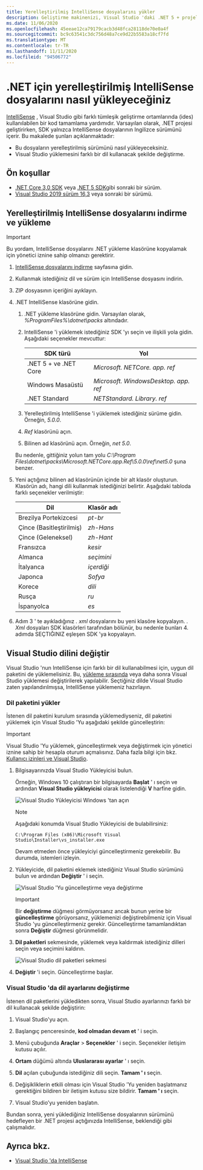 ```yaml
---
title: Yerelleştirilmiş IntelliSense dosyalarını yükler
description: Geliştirme makinenizi, Visual Studio 'daki .NET 5 + projeleri (.NET Core dahil) için yerelleştirilmiş IntelliSense dosyalarını kullanacak şekilde ayarlamayı öğrenin.
ms.date: 11/06/2020
ms.openlocfilehash: 45eeae12ca79179cacb3d48fca28118de70e0a4f
ms.sourcegitcommit: bc9c63541c3dc756d48a7ce9d22b5583a18cf7fd
ms.translationtype: MT
ms.contentlocale: tr-TR
ms.lasthandoff: 11/11/2020
ms.locfileid: "94506772"
---
```

# <a name="how-to-install-localized-intellisense-files-for-net"></a>.NET için yerelleştirilmiş IntelliSense dosyalarını nasıl yükleyeceğiniz

[IntelliSense](/visualstudio/ide/using-intellisense) , Visual Studio gibi farklı tümleşik geliştirme ortamlarında (ides) kullanılabilen bir kod tamamlama yardımıdır. Varsayılan olarak, .NET projesi geliştirirken, SDK yalnızca IntelliSense dosyalarının Ingilizce sürümünü içerir. Bu makalede şunları açıklanmaktadır:

- Bu dosyaların yerelleştirilmiş sürümünü nasıl yükleyeceksiniz.
- Visual Studio yüklemesini farklı bir dil kullanacak şekilde değiştirme.

## <a name="prerequisites"></a>Ön koşullar

- [.NET Core 3,0 SDK](https://dotnet.microsoft.com/download/dotnet-core) veya [.NET 5 SDK](https://dotnet.microsoft.com/download/dotnet/5.0)gibi sonraki bir sürüm.
- [Visual Studio 2019 sürüm 16,3](https://visualstudio.microsoft.com/downloads/?utm_medium=microsoft&utm_source=docs.microsoft.com&utm_campaign=inline+link&utm_content=download+vs2019) veya sonraki bir sürümü.

## <a name="download-and-install-the-localized-intellisense-files"></a>Yerelleştirilmiş IntelliSense dosyalarını indirme ve yükleme

> [!IMPORTANT]
> Bu yordam, IntelliSense dosyalarını .NET yükleme klasörüne kopyalamak için yönetici iznine sahip olmanızı gerektirir.

1. [IntelliSense dosyalarını indirme](https://dotnet.microsoft.com/download/intellisense) sayfasına gidin.

1. Kullanmak istediğiniz dil ve sürüm için IntelliSense dosyasını indirin.

1. ZIP dosyasının içeriğini ayıklayın.

1. .NET IntelliSense klasörüne gidin.

   1. .NET yükleme klasörüne gidin. Varsayılan olarak, *%ProgramFiles%\dotnet\packs* altındadır.
   1. IntelliSense 'i yüklemek istediğiniz SDK 'yı seçin ve ilişkili yola gidin. Aşağıdaki seçenekler mevcuttur:

      | SDK türü              | Yol                               |
      |-----------------------|------------------------------------|
      | .NET 5 + ve .NET Core | *Microsoft. NETCore. app. ref*        |
      | Windows Masaüstü       | *Microsoft. WindowsDesktop. app. ref* |
      | .NET Standard         | *NETStandard. Library. ref*          |

   1. Yerelleştirilmiş IntelliSense 'i yüklemek istediğiniz sürüme gidin. Örneğin, *5.0.0*.
   1. *Ref* klasörünü açın.
   1. Bilinen ad klasörünü açın. Örneğin, *net 5.0*.

   Bu nedenle, gittiğiniz yolun tam yolu *C:\Program Files\dotnet\packs\Microsoft.NETCore.app.Ref\5.0.0\ref\net5.0* şuna benzer.

1. Yeni açtığınız bilinen ad klasörünün içinde bir alt klasör oluşturun. Klasörün adı, hangi dili kullanmak istediğinizi belirtir. Aşağıdaki tabloda farklı seçenekler verilmiştir:

   | Dil              | Klasör adı |
   | --------------------- | ----------- |
   | Brezilya Portekizcesi  | *pt-br*     |
   | Çince (Basitleştirilmiş)  | *zh-Hans*   |
   | Çince (Geleneksel) | *zh-Hant*   |
   | Fransızca                | *kesir*        |
   | Almanca                | *seçimini*        |
   | İtalyanca               | *içerdiği*        |
   | Japonca              | *Sofya*        |
   | Korece                | *dili*        |
   | Rusça               | *ru*        |
   | İspanyolca               | *es*        |

1. Adım 3 ' te ayıkladığınız *. xml* dosyalarını bu yeni klasöre kopyalayın. *. Xml* dosyaları SDK klasörleri tarafından bölünür, bu nedenle bunları 4. adımda SEÇTIĞINIZ eşleşen SDK 'ya kopyalayın.

## <a name="modify-visual-studio-language"></a>Visual Studio dilini değiştir

Visual Studio 'nun IntelliSense için farklı bir dil kullanabilmesi için, uygun dil paketini de yüklemelisiniz. Bu, [yükleme sırasında](/visualstudio/install/install-visual-studio#step-6---install-language-packs-optional) veya daha sonra Visual Studio yüklemesi değiştirilerek yapılabilir. Seçtiğiniz dilde Visual Studio zaten yapılandırılmışsa, IntelliSense yüklemeniz hazırlayın.

### <a name="install-the-language-pack"></a>Dil paketini yükler

İstenen dil paketini kurulum sırasında yüklemediyseniz, dil paketini yüklemek için Visual Studio 'Yu aşağıdaki şekilde güncelleştirin:

> [!IMPORTANT]
> Visual Studio 'Yu yüklemek, güncelleştirmek veya değiştirmek için yönetici iznine sahip bir hesapla oturum açmalısınız. Daha fazla bilgi için bkz. [Kullanıcı izinleri ve Visual Studio](/visualstudio/ide/user-permissions-and-visual-studio).

1. Bilgisayarınızda Visual Studio Yükleyicisi bulun.

   Örneğin, Windows 10 çalıştıran bir bilgisayarda **Başlat** ' ı seçin ve ardından **Visual Studio yükleyicisi** olarak listelendiği **V** harfine gidin.

   ![Visual Studio Yükleyicisi Windows 'tan açın](./media/localized-intellisense/vs-installer-windows-start.png)

   > [!NOTE]
   > Aşağıdaki konumda Visual Studio Yükleyicisi de bulabilirsiniz:
   >
   > `C:\Program Files (x86)\Microsoft Visual Studio\Installer\vs_installer.exe`

   Devam etmeden önce yükleyiciyi güncelleştirmeniz gerekebilir. Bu durumda, istemleri izleyin.

1. Yükleyicide, dil paketini eklemek istediğiniz Visual Studio sürümünü bulun ve ardından **Değiştir** ' i seçin.

   ![Visual Studio 'Yu güncelleştirme veya değiştirme](./media/localized-intellisense/vs-installer-modify.png)

   > [!IMPORTANT]
   > Bir **değiştirme** düğmesi görmüyorsanız ancak bunun yerine bir **güncelleştirme** görüyorsanız, yüklemenizi değiştirebilmeniz için Visual Studio 'yu güncelleştirmeniz gerekir.
   > Güncelleştirme tamamlandıktan sonra **Değiştir** düğmesi görünmelidir.

1. **Dil paketleri** sekmesinde, yüklemek veya kaldırmak istediğiniz dilleri seçin veya seçimini kaldırın.

   ![Visual Studio dil paketleri sekmesi](./media/localized-intellisense/vs-modify-language-packs.png)

1. **Değiştir** 'i seçin. Güncelleştirme başlar.

### <a name="modify-language-settings-in-visual-studio"></a>Visual Studio 'da dil ayarlarını değiştirme

İstenen dil paketlerini yükledikten sonra, Visual Studio ayarlarınızı farklı bir dil kullanacak şekilde değiştirin:

1. Visual Studio'yu açın.

1. Başlangıç penceresinde, **kod olmadan devam et** ' i seçin.

1. Menü çubuğunda **Araçlar**  >  **Seçenekler** ' i seçin. Seçenekler iletişim kutusu açılır.

1. **Ortam** düğümü altında **Uluslararası ayarlar** ' ı seçin.

1. **Dil** açılan çubuğunda istediğiniz dili seçin. **Tamam ' ı** seçin.

1. Değişikliklerin etkili olması için Visual Studio 'Yu yeniden başlatmanız gerektiğini bildiren bir iletişim kutusu size bildirir. **Tamam ' ı** seçin.

1. Visual Studio’yu yeniden başlatın.

Bundan sonra, yeni yüklediğiniz IntelliSense dosyalarının sürümünü hedefleyen bir .NET projesi açtığınızda IntelliSense, beklendiği gibi çalışmalıdır.

## <a name="see-also"></a>Ayrıca bkz.

- [Visual Studio 'da IntelliSense](/visualstudio/ide/using-intellisense)
